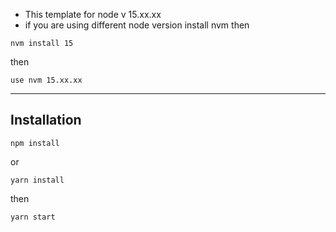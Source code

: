 - This template for node v 15.xx.xx
- if you are using different node version install nvm then

```
nvm install 15
```

then

```
use nvm 15.xx.xx
```

---

## Installation

```
npm install
```

or

```
yarn install
```

then

```
yarn start
```
